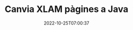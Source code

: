 ---
############################# Static ############################
layout: "auto-gen-merger"
date: 2022-10-25T07:00:37
draft: false
otherformats: odp ods odt one otp ott pdf pps ppsx ppt pptx rtf tex vdx vsdm vsdx

############################# Head ############################
head_title: "Canvia i intercanvia XLAM pàgines a Java"
head_description: "Canvia i intercanvia les posicions de dues pàgines dins d'un fitxer XLAM a Java mitjançant l'API de fusió de documents."

############################# Header ############################
title: "Canvia XLAM pàgines a Java"
description: "Canvia les pàgines XLAM amb unes quantes línies de codi Java."
bg_image: "https://cms.admin.containerize.com/templates/aspose/App_Themes/V3/images/bg/header1.png"
bg_overlay: false
button:
    enable: true
    icon: "fas fa-arrow-down"
    label: "Baixeu la prova gratuïta"
    link: "https://downloads.groupdocs.com/merger/java"

############################# SubMenu ############################
submenu:
    enable: true

    left:
        img_alt: "GroupDocs.Merger for Java"
        image: "https://cms.admin.containerize.com/templates/groupdocs/images/product-logos/90x90-noborder/groupdocs-merger-java.png"
        product: "GroupDocs.Merger"
        platform: "Java"

    middle:
        button:

            # button loop
            - link: "https://apireference.groupdocs.com/merger/java"
              text: "Referència de l'API"

            # button loop
            - link: "https://github.com/groupdocs-merger"
              text: "Exemples de codi"

            # button loop
            - link: "https://products.groupdocs.app/merger/family"
              text: "Demostracions en directe"

            # button loop
            - link: "https://purchase.groupdocs.com/pricing/merger/java"
              text: "Preus"

    right:
        link_download: "https://downloads.groupdocs.com/merger"
        link_learn: "https://docs.groupdocs.com/merger/java"
        link_buy: "https://purchase.groupdocs.com"

############################# About ############################
about:
    enable: true
    title: "Sobre l'API GroupDocs.Merger for Java"
    content: |
        [GroupDocs.Merger for Java](/ca/merger/java/) ofereix una solució senzilla per combinar i dividir de manera segura entre una àmplia gamma de formats de documents, com ara PDF, Microsoft Office (Word, Excel, PowerPoint). , OneNote), OpenDocument, HTML, imatges i molts altres dins de les aplicacions Java. Afegint només unes poques línies del codi, realitzeu diverses operacions de documents com ara moure, eliminar, girar, intercanviar, extreure o canviar l'orientació de les pàgines dins dels documents. L'API de fusió de documents també admet la previsualització de les pàgines del document com a imatge per analitzar l'estructura del document, el format i el contingut de la pàgina.
        
        L'API GroupDocs.Merger és una opció correcta per a solucions corporatives que necessiten funcions d'intercanvi de pàgines de fitxers. Aquestes API tenen una bona compatibilitat amb tots els sistemes operatius i plataformes principals, inclòs J2SE 7.0 (1.7), J2SE 8.0 (1.8), Java 10.

############################# Steps ############################
steps:
    enable: true
    title_left: "Canvia les pàgines de fitxers XLAM a Java"
    content_left: |
        [GroupDocs.Merger for Java](/ca/merger/java/) facilita que els desenvolupadors de Java intercanviïn pàgines dins d'un fitxer XLAM implementant uns quants passos senzills .
        
        * Inicialitzeu **SwapOptions** per especificar els números de pàgina per intercanviar.
        * Creeu una nova instància de **Merger** i passeu la ruta del document font com a paràmetre de constructor.
        * Truqueu a **swapPages** i passeu l'objecte **SwapOptions**.
        * Truqueu a **Save** i especifiqueu la ruta del fitxer per desar el document resultant.

    title_right: "Requisits del sistema"
    content_right: |
        Les API de GroupDocs.Merger for Java són compatibles amb totes les plataformes i sistemes operatius principals. Abans d'executar el codi següent, assegureu-vos que teniu els següents requisits previs instal·lats al vostre sistema.

        * Sistemes operatius: Microsoft Windows, Linux, MacOS
        * Entorns de desenvolupament: NetBeans, IntelliJ IDEA, Eclipse
        * Marcs: J2SE 7.0 (1.7), J2SE 8.0 (1.8), Java 10
        * Baixeu la darrera versió de GroupDocs.Merger for Java de [Maven](https://repository.groupdocs.com/webapp/#/artifacts/browse/tree/General/repo/com/groupdocs/groupdocs-merger)
         
    code: |
     {{% merger/additional-styles %}}
     {{< merger/code-merger title="Com intercanviar pàgines de fitxers XLAM utilitzant el codi d'exemple Java">}}

        ```java    
        // Canvia pàgines de fitxers XLAM mitjançant l'API de GroupDocs.Merger
        int pageNumber1 = 6;
        int pageNumber2 = 1;

        // Inicialitzeu la classe SwapOptions per especificar els números de pàgina per intercanviar
        SwapOptions swapOptions = new SwapOptions(pageNumber2, pageNumber1);

        // Instanciï Merger amb el document d'entrada XLAM
        Merger merger = new Merger("input.xlam");

        // Truqueu al mètode SwapPages i passeu-li l'objecte SwapOptions
        merger.swapPages(swapOptions);
    
        // Truqueu al mètode Save i passeu el camí del fitxer desitjat per desar el document de sortida
        merger.save("output.xlam");
        ```
     {{< /merger/code-merger >}}

############################# Demos ############################
demos:
    enable: true
    title: "Demostracions en directe: intercanvieu XLAM pàgines de fitxers en línia"
    content: |
       Canvia les pàgines de fitxers XLAM ara mateix visitant el lloc web [GroupDocs.Merger Live Demos](https://products.groupdocs.app/splitter/swap-pages/xlam).
       La demostració en directe té els següents avantatges.
        
############################# About Formats ############################
about_formats:
    enable: true

############################# More Formats ############################
more_formats:
    enable: true
    title: "Canvia pàgines d'altres formats de fitxer"
    content: |
        Java documenta l'API de fusió i divisió per a formats de fitxer i imatges. Canvieu alguns dels formats de fitxer populars tal com s'indica a continuació.

############################# Back to top ###############################
back_to_top:
    enable: true
---